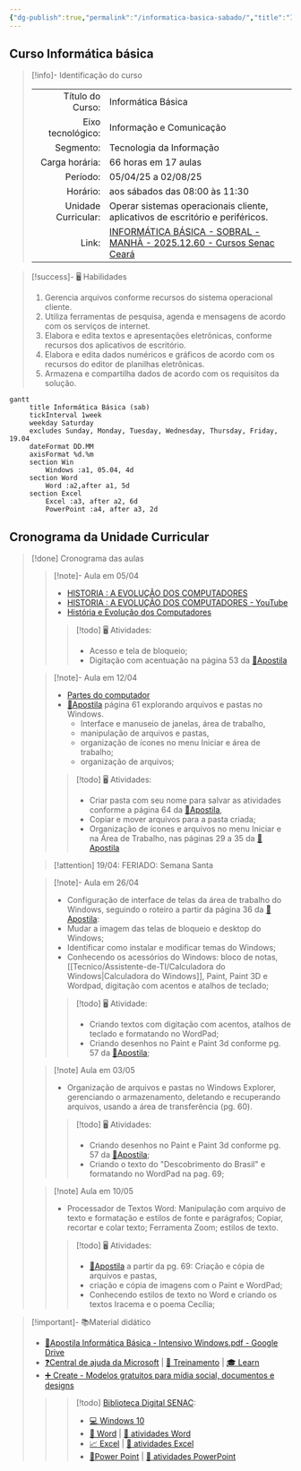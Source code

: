 ```yaml
---
{"dg-publish":true,"permalink":"/informatica-basica-sabado/","title":"Informática básica sábado","metatags":{"description":"Curso Informática básica"},"tags":["Aulas","Informatica-basica","Senac","curso"],"noteIcon":2,"updated":"2025-05-12T09:55:46.087-03:00"}
---
```



## Curso Informática básica

> [!info]- Identificação do curso
> 
> |     |     |
> | ---: | --- |
> | Título do Curso:| Informática Básica  
> | Eixo tecnológico:| Informação e Comunicação
> | Segmento:| Tecnologia da Informação  
> | Carga horária:| 66 horas em 17 aulas
> | Período:| 05/04/25 a 02/08/25
> | Horário:| aos sábados  das 08:00 às 11:30
> | Unidade Curricular:| Operar sistemas operacionais cliente, aplicativos de escritório e periféricos.
> | Link:| [INFORMÁTICA BÁSICA - SOBRAL - MANHÃ - 2025.12.60 - Cursos Senac Ceará](https://cursos.ce.senac.br/produto/informatica-basica-sobral-manha-2025-12-60/)

> [!success]- 🖥️ Habilidades
> 1. Gerencia arquivos conforme recursos do sistema operacional cliente.
> 2. Utiliza ferramentas de pesquisa, agenda e mensagens de acordo com os serviços de internet.
> 3. Elabora e edita textos e apresentações eletrônicas, conforme recursos dos aplicativos de escritório.
> 4. Elabora e edita dados numéricos e gráficos de acordo com os recursos do editor de planilhas eletrônicas.
> 5. Armazena e compartilha dados de acordo com os requisitos da solução.


<div class="transclusion internal-embed is-loaded"><div class="markdown-embed">




```mermaid
gantt
     title Informática Básica (sab)
     tickInterval 1week
     weekday Saturday
     excludes Sunday, Monday, Tuesday, Wednesday, Thursday, Friday, 19.04
     dateFormat DD.MM
     axisFormat %d.%m
     section Win
         Windows :a1, 05.04, 4d
     section Word
         Word :a2,after a1, 5d
     section Excel
         Excel :a3, after a2, 6d
         PowerPoint :a4, after a3, 2d
```


</div></div>


## Cronograma da Unidade Curricular

>[!done] Cronograma das aulas
>
>>[!note]- Aula em 05/04
>> - [HISTORIA : A EVOLUÇÃO DOS COMPUTADORES](https://docs.google.com/presentation/d/1MXW5D73CtuZMqP8obVX5tBnPm_1mUksb/edit?slide=id.p1#slide=id.p1)
>> - [HISTORIA : A EVOLUÇÃO DOS COMPUTADORES - YouTube](https://www.youtube.com/watch?v=mFdUqqwzbVs)
>> - [História e Evolução dos Computadores](https://www.todamateria.com.br/historia-e-evolucao-dos-computadores/)
>>>[!todo] 🖥️ Atividades: 
>>> - Acesso e tela de bloqueio;
>>> - Digitação com acentuação na página 53 da [📑Apostila][apostila]
>
>>[!note]- Aula em 12/04
>> - [Partes do computador](https://docs.google.com/presentation/d/1Ohfb9t_ZR_qWBVGtOg3tQJ28Y4mGXufM/edit?usp=sharing&ouid=106055613390581376281&rtpof=true&sd=true)
>> - [📑Apostila][apostila] página 61 explorando arquivos e pastas no Windows.
>>   - Interface e manuseio de janelas, área de trabalho,
>>   - manipulação de arquivos e pastas,
>>   - organização de ícones no menu Iniciar e área de trabalho;
>>   - organização de arquivos;
>>>[!todo] 🖥️ Atividades: 
>>> - Criar pasta com seu nome para salvar as atividades conforme a página 64 da [📑Apostila][apostila],
>>> - Copiar e mover arquivos para a pasta criada;
>>> - Organização de ícones e arquivos no menu Iniciar e na Área de Trabalho, nas páginas 29 a 35 da [📑Apostila][apostila]
>
>>[!attention] 19/04: FERIADO: Semana Santa
>
>>[!note]- Aula em 26/04
>> - Configuração de interface de telas da área de trabalho do Windows, seguindo o roteiro a partir da página 36 da [📑Apostila][apostila]:
>> - Mudar a imagem das telas de bloqueio e desktop do Windows;
>> - Identificar como instalar e modificar temas do Windows;
>> - Conhecendo os acessórios do Windows: bloco de notas, [[Tecnico/Assistente-de-TI/Calculadora do Windows\|Calculadora do Windows]], Paint, Paint 3D e Wordpad, digitação com acentos e atalhos de teclado;
>>>[!todo] 🖥️ Atividade:
>>> - Criando textos com digitação com acentos, atalhos de teclado e formatando no WordPad;
>>> - Criando desenhos no Paint e Paint 3d conforme pg. 57 da [📑Apostila][apostila];
>
>>[!note] Aula em 03/05
>> - Organização de arquivos e pastas no Windows Explorer, gerenciando o armazenamento, deletando e recuperando arquivos, usando a área de transferência (pg. 60).
>>>[!todo] 🖥️ Atividades:
>>> - Criando desenhos no Paint e Paint 3d conforme pg. 57 da [📑Apostila][apostila];
>>> - Criando o texto do "Descobrimento do Brasil" e formatando no WordPad na pag. 69;
>
>>[!note] Aula em 10/05
>>   -  Processador de Textos Word: Manipulação com arquivo de texto e formatação e estilos de fonte e parágrafos; Copiar, recortar e colar texto; Ferramenta Zoom; estilos de texto. 
>>>[!todo] 🖥️ Atividades:
>>> - [📑Apostila][apostila] a partir da pg. 69: Criação e cópia de arquivos e pastas,
>>> - criação e cópia de imagens com o Paint e WordPad;
>>> - Conhecendo estilos de texto no Word e criando os textos Iracema e o poema Cecília;

> [!important]- 📚Material didático
> 
> - [📑Apostila Informática Básica - Intensivo Windows.pdf - Google Drive][apostila]
> - [❓Central de ajuda da Microsoft](https://support.microsoft.com/pt-br/all-products) | [📶 Treinamento](https://support.microsoft.com/pt-br/training) | [🎓 Learn](https://learn.microsoft.com/pt-br/training/)
> - [➕ Create - Modelos gratuitos para mídia social, documentos e designs](https://create.microsoft.com/pt-br)
>>>[!todo] [Biblioteca Digital SENAC](https://bibliotecadigitalsenac.com.br): 
>>> - [💻 Windows 10](https://bibliotecadigitalsenac.com.br/#/?contentInfo=2795) 
>>> - [📄 Word](https://bibliotecadigitalsenac.com.br/#/?contentInfo=2309) | [📄 atividades Word](https://www.editorasenacsp.com.br/informatica/word2019/atividades.zip)
>>> - [📈 Excel](https://bibliotecadigitalsenac.com.br/#/busca?contentInfo=3130&term=excel) | [📄 atividades Excel](https://www.editorasenacsp.com.br/informatica/excel2019/planilhas.zip)
>>> - [📸Power Point](https://bibliotecadigitalsenac.com.br/?from=busca%3FcontentInfo%3D2304%26term%3Dpowerpoint&page=12&section=0#/legacy/2304) | [📄 atividades PowerPoint](https://www.editorasenacsp.com.br/informatica/powerpoint2019/atividades.zip)

[apostila]: https://drive.google.com/file/d/1HNT1is949xITALuJXT1dwaLCbYexrIGT/view?usp=sharing
